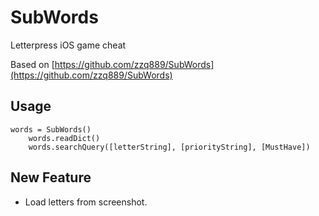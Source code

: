 SubWords
========

Letterpress iOS game cheat

Based on [https://github.com/zzq889/SubWords](https://github.com/zzq889/SubWords)

## Usage

```
words = SubWords()
    words.readDict()
    words.searchQuery([letterString], [priorityString], [MustHave])
```

## New Feature
* Load letters from screenshot.
